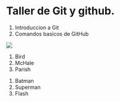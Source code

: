 <h1>Taller de Git y github.</h1>

<ol>
	<li>Introduccion a Git</li>
	<li>Comandos basicos de GitHub</li>
</ol>
<img src="hackerman.gif">
<ol>
	<li>Bird</li>
	<li>McHale</li>
	<li>Parish</li>
</ol>

<ol>
	<li>Batman</li>
	<li>Superman</li>
	<li>Flash</li>
</ol>